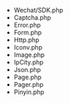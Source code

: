 - Wechat/SDK.php
- Captcha.php
- Error.php
- Form.php
- Http.php
- Iconv.php
- Image.php
- IpCity.php
- Json.php
- Page.php
- Pager.php
- Pinyin.php
